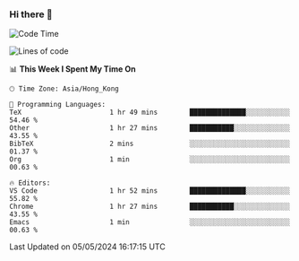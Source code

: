 ### Hi there 👋

<!--
**nicehiro/nicehiro** is a ✨ _special_ ✨ repository because its `README.md` (this file) appears on your GitHub profile.

Here are some ideas to get you started:

- 🔭 I’m currently working on ...
- 🌱 I’m currently learning ...
- 👯 I’m looking to collaborate on ...
- 🤔 I’m looking for help with ...
- 💬 Ask me about ...
- 📫 How to reach me: ...
- 😄 Pronouns: ...
- ⚡ Fun fact: ...
-->

<!--START_SECTION:waka-->
![Code Time](http://img.shields.io/badge/Code%20Time-322%20hrs%209%20mins-blue)

![Lines of code](https://img.shields.io/badge/From%20Hello%20World%20I%27ve%20Written-2.7%20million%20lines%20of%20code-blue)

📊 **This Week I Spent My Time On** 

```text
🕑︎ Time Zone: Asia/Hong_Kong

💬 Programming Languages: 
TeX                      1 hr 49 mins        ██████████████░░░░░░░░░░░   54.46 % 
Other                    1 hr 27 mins        ███████████░░░░░░░░░░░░░░   43.55 % 
BibTeX                   2 mins              ░░░░░░░░░░░░░░░░░░░░░░░░░   01.37 % 
Org                      1 min               ░░░░░░░░░░░░░░░░░░░░░░░░░   00.63 % 

🔥 Editors: 
VS Code                  1 hr 52 mins        ██████████████░░░░░░░░░░░   55.82 % 
Chrome                   1 hr 27 mins        ███████████░░░░░░░░░░░░░░   43.55 % 
Emacs                    1 min               ░░░░░░░░░░░░░░░░░░░░░░░░░   00.63 % 
```


 Last Updated on 05/05/2024 16:17:15 UTC
<!--END_SECTION:waka-->
